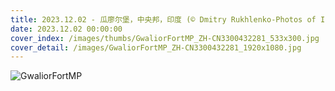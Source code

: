 ```yaml
---
title: 2023.12.02 - 瓜廖尔堡，中央邦，印度 (© Dmitry Rukhlenko-Photos of India/Alamy)
date: 2023.12.02 00:00:00
cover_index: /images/thumbs/GwaliorFortMP_ZH-CN3300432281_533x300.jpg
cover_detail: /images/GwaliorFortMP_ZH-CN3300432281_1920x1080.jpg
---
```


![GwaliorFortMP](/images/GwaliorFortMP_ZH-CN3300432281_1920x1080.jpg)
